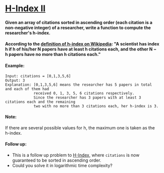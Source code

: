 # [H-Index II](https://leetcode.com/explore/challenge/card/june-leetcoding-challenge/541/week-3-june-15th-june-21st/3364/)

#### Given an array of citations sorted in ascending order (each citation is a non-negative integer) of a researcher, write a function to compute the researcher's h-index.

#### According to the [definition of h-index on Wikipedia](https://en.wikipedia.org/wiki/H-index): "A scientist has index h if h of his/her N papers have at least h citations each, and the other N − h papers have no more than h citations each."

#### Example:
```
Input: citations = [0,1,3,5,6]
Output: 3 
Explanation: [0,1,3,5,6] means the researcher has 5 papers in total and each of them had 
             received 0, 1, 3, 5, 6 citations respectively. 
             Since the researcher has 3 papers with at least 3 citations each and the remaining 
             two with no more than 3 citations each, her h-index is 3.
```
#### Note:

If there are several possible values for h, the maximum one is taken as the h-index.

#### Follow up:

- This is a follow up problem to [H-Index](https://leetcode.com/problems/h-index/description/), where ``` citations ``` is now guaranteed to be sorted in ascending order.
- Could you solve it in logarithmic time complexity?
